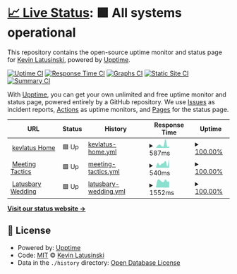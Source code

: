 # [📈 Live Status](https://status.kevlatus.de): <!--live status--> **🟩 All systems operational**

This repository contains the open-source uptime monitor and status page for [Kevin Latusinski](https://kevlatus.de), powered by [Upptime](https://github.com/upptime/upptime).

[![Uptime CI](https://github.com/kevlatus/status/workflows/Uptime%20CI/badge.svg)](https://github.com/kevlatus/status/actions?query=workflow%3A%22Uptime+CI%22)
[![Response Time CI](https://github.com/kevlatus/status/workflows/Response%20Time%20CI/badge.svg)](https://github.com/kevlatus/status/actions?query=workflow%3A%22Response+Time+CI%22)
[![Graphs CI](https://github.com/kevlatus/status/workflows/Graphs%20CI/badge.svg)](https://github.com/kevlatus/status/actions?query=workflow%3A%22Graphs+CI%22)
[![Static Site CI](https://github.com/kevlatus/status/workflows/Static%20Site%20CI/badge.svg)](https://github.com/kevlatus/status/actions?query=workflow%3A%22Static+Site+CI%22)
[![Summary CI](https://github.com/kevlatus/status/workflows/Summary%20CI/badge.svg)](https://github.com/kevlatus/status/actions?query=workflow%3A%22Summary+CI%22)

With [Upptime](https://upptime.js.org), you can get your own unlimited and free uptime monitor and status page, powered entirely by a GitHub repository. We use [Issues](https://github.com/kevlatus/status/issues) as incident reports, [Actions](https://github.com/kevlatus/status/actions) as uptime monitors, and [Pages](https://status.kevlatus.de) for the status page.

<!--start: status pages-->
<!-- This summary is generated by Upptime (https://github.com/upptime/upptime) -->
<!-- Do not edit this manually, your changes will be overwritten -->
<!-- prettier-ignore -->
| URL | Status | History | Response Time | Uptime |
| --- | ------ | ------- | ------------- | ------ |
| <img alt="" src="https://icons.duckduckgo.com/ip3/www.kevlatus.de.ico" height="13"> [kevlatus Home](https://www.kevlatus.de) | 🟩 Up | [kevlatus-home.yml](https://github.com/kevlatus/status/commits/HEAD/history/kevlatus-home.yml) | <details><summary><img alt="Response time graph" src="./graphs/kevlatus-home/response-time-week.png" height="20"> 587ms</summary><br><a href="https://status.kevlatus.de/history/kevlatus-home"><img alt="Response time 383" src="https://img.shields.io/endpoint?url=https%3A%2F%2Fraw.githubusercontent.com%2Fkevlatus%2Fstatus%2FHEAD%2Fapi%2Fkevlatus-home%2Fresponse-time.json"></a><br><a href="https://status.kevlatus.de/history/kevlatus-home"><img alt="24-hour response time 524" src="https://img.shields.io/endpoint?url=https%3A%2F%2Fraw.githubusercontent.com%2Fkevlatus%2Fstatus%2FHEAD%2Fapi%2Fkevlatus-home%2Fresponse-time-day.json"></a><br><a href="https://status.kevlatus.de/history/kevlatus-home"><img alt="7-day response time 587" src="https://img.shields.io/endpoint?url=https%3A%2F%2Fraw.githubusercontent.com%2Fkevlatus%2Fstatus%2FHEAD%2Fapi%2Fkevlatus-home%2Fresponse-time-week.json"></a><br><a href="https://status.kevlatus.de/history/kevlatus-home"><img alt="30-day response time 473" src="https://img.shields.io/endpoint?url=https%3A%2F%2Fraw.githubusercontent.com%2Fkevlatus%2Fstatus%2FHEAD%2Fapi%2Fkevlatus-home%2Fresponse-time-month.json"></a><br><a href="https://status.kevlatus.de/history/kevlatus-home"><img alt="1-year response time 398" src="https://img.shields.io/endpoint?url=https%3A%2F%2Fraw.githubusercontent.com%2Fkevlatus%2Fstatus%2FHEAD%2Fapi%2Fkevlatus-home%2Fresponse-time-year.json"></a></details> | <details><summary><a href="https://status.kevlatus.de/history/kevlatus-home">100.00%</a></summary><a href="https://status.kevlatus.de/history/kevlatus-home"><img alt="All-time uptime 99.99%" src="https://img.shields.io/endpoint?url=https%3A%2F%2Fraw.githubusercontent.com%2Fkevlatus%2Fstatus%2FHEAD%2Fapi%2Fkevlatus-home%2Fuptime.json"></a><br><a href="https://status.kevlatus.de/history/kevlatus-home"><img alt="24-hour uptime 100.00%" src="https://img.shields.io/endpoint?url=https%3A%2F%2Fraw.githubusercontent.com%2Fkevlatus%2Fstatus%2FHEAD%2Fapi%2Fkevlatus-home%2Fuptime-day.json"></a><br><a href="https://status.kevlatus.de/history/kevlatus-home"><img alt="7-day uptime 100.00%" src="https://img.shields.io/endpoint?url=https%3A%2F%2Fraw.githubusercontent.com%2Fkevlatus%2Fstatus%2FHEAD%2Fapi%2Fkevlatus-home%2Fuptime-week.json"></a><br><a href="https://status.kevlatus.de/history/kevlatus-home"><img alt="30-day uptime 100.00%" src="https://img.shields.io/endpoint?url=https%3A%2F%2Fraw.githubusercontent.com%2Fkevlatus%2Fstatus%2FHEAD%2Fapi%2Fkevlatus-home%2Fuptime-month.json"></a><br><a href="https://status.kevlatus.de/history/kevlatus-home"><img alt="1-year uptime 100.00%" src="https://img.shields.io/endpoint?url=https%3A%2F%2Fraw.githubusercontent.com%2Fkevlatus%2Fstatus%2FHEAD%2Fapi%2Fkevlatus-home%2Fuptime-year.json"></a></details>
| <img alt="" src="https://icons.duckduckgo.com/ip3/meet.kevlatus.de.ico" height="13"> [Meeting Tactics](https://meet.kevlatus.de) | 🟩 Up | [meeting-tactics.yml](https://github.com/kevlatus/status/commits/HEAD/history/meeting-tactics.yml) | <details><summary><img alt="Response time graph" src="./graphs/meeting-tactics/response-time-week.png" height="20"> 540ms</summary><br><a href="https://status.kevlatus.de/history/meeting-tactics"><img alt="Response time 373" src="https://img.shields.io/endpoint?url=https%3A%2F%2Fraw.githubusercontent.com%2Fkevlatus%2Fstatus%2FHEAD%2Fapi%2Fmeeting-tactics%2Fresponse-time.json"></a><br><a href="https://status.kevlatus.de/history/meeting-tactics"><img alt="24-hour response time 1350" src="https://img.shields.io/endpoint?url=https%3A%2F%2Fraw.githubusercontent.com%2Fkevlatus%2Fstatus%2FHEAD%2Fapi%2Fmeeting-tactics%2Fresponse-time-day.json"></a><br><a href="https://status.kevlatus.de/history/meeting-tactics"><img alt="7-day response time 540" src="https://img.shields.io/endpoint?url=https%3A%2F%2Fraw.githubusercontent.com%2Fkevlatus%2Fstatus%2FHEAD%2Fapi%2Fmeeting-tactics%2Fresponse-time-week.json"></a><br><a href="https://status.kevlatus.de/history/meeting-tactics"><img alt="30-day response time 431" src="https://img.shields.io/endpoint?url=https%3A%2F%2Fraw.githubusercontent.com%2Fkevlatus%2Fstatus%2FHEAD%2Fapi%2Fmeeting-tactics%2Fresponse-time-month.json"></a><br><a href="https://status.kevlatus.de/history/meeting-tactics"><img alt="1-year response time 378" src="https://img.shields.io/endpoint?url=https%3A%2F%2Fraw.githubusercontent.com%2Fkevlatus%2Fstatus%2FHEAD%2Fapi%2Fmeeting-tactics%2Fresponse-time-year.json"></a></details> | <details><summary><a href="https://status.kevlatus.de/history/meeting-tactics">100.00%</a></summary><a href="https://status.kevlatus.de/history/meeting-tactics"><img alt="All-time uptime 99.99%" src="https://img.shields.io/endpoint?url=https%3A%2F%2Fraw.githubusercontent.com%2Fkevlatus%2Fstatus%2FHEAD%2Fapi%2Fmeeting-tactics%2Fuptime.json"></a><br><a href="https://status.kevlatus.de/history/meeting-tactics"><img alt="24-hour uptime 100.00%" src="https://img.shields.io/endpoint?url=https%3A%2F%2Fraw.githubusercontent.com%2Fkevlatus%2Fstatus%2FHEAD%2Fapi%2Fmeeting-tactics%2Fuptime-day.json"></a><br><a href="https://status.kevlatus.de/history/meeting-tactics"><img alt="7-day uptime 100.00%" src="https://img.shields.io/endpoint?url=https%3A%2F%2Fraw.githubusercontent.com%2Fkevlatus%2Fstatus%2FHEAD%2Fapi%2Fmeeting-tactics%2Fuptime-week.json"></a><br><a href="https://status.kevlatus.de/history/meeting-tactics"><img alt="30-day uptime 100.00%" src="https://img.shields.io/endpoint?url=https%3A%2F%2Fraw.githubusercontent.com%2Fkevlatus%2Fstatus%2FHEAD%2Fapi%2Fmeeting-tactics%2Fuptime-month.json"></a><br><a href="https://status.kevlatus.de/history/meeting-tactics"><img alt="1-year uptime 100.00%" src="https://img.shields.io/endpoint?url=https%3A%2F%2Fraw.githubusercontent.com%2Fkevlatus%2Fstatus%2FHEAD%2Fapi%2Fmeeting-tactics%2Fuptime-year.json"></a></details>
| <img alt="" src="https://icons.duckduckgo.com/ip3/wedding.latusbary.de.ico" height="13"> [Latusbary Wedding](https://wedding.latusbary.de) | 🟩 Up | [latusbary-wedding.yml](https://github.com/kevlatus/status/commits/HEAD/history/latusbary-wedding.yml) | <details><summary><img alt="Response time graph" src="./graphs/latusbary-wedding/response-time-week.png" height="20"> 1552ms</summary><br><a href="https://status.kevlatus.de/history/latusbary-wedding"><img alt="Response time 1433" src="https://img.shields.io/endpoint?url=https%3A%2F%2Fraw.githubusercontent.com%2Fkevlatus%2Fstatus%2FHEAD%2Fapi%2Flatusbary-wedding%2Fresponse-time.json"></a><br><a href="https://status.kevlatus.de/history/latusbary-wedding"><img alt="24-hour response time 2152" src="https://img.shields.io/endpoint?url=https%3A%2F%2Fraw.githubusercontent.com%2Fkevlatus%2Fstatus%2FHEAD%2Fapi%2Flatusbary-wedding%2Fresponse-time-day.json"></a><br><a href="https://status.kevlatus.de/history/latusbary-wedding"><img alt="7-day response time 1552" src="https://img.shields.io/endpoint?url=https%3A%2F%2Fraw.githubusercontent.com%2Fkevlatus%2Fstatus%2FHEAD%2Fapi%2Flatusbary-wedding%2Fresponse-time-week.json"></a><br><a href="https://status.kevlatus.de/history/latusbary-wedding"><img alt="30-day response time 1702" src="https://img.shields.io/endpoint?url=https%3A%2F%2Fraw.githubusercontent.com%2Fkevlatus%2Fstatus%2FHEAD%2Fapi%2Flatusbary-wedding%2Fresponse-time-month.json"></a><br><a href="https://status.kevlatus.de/history/latusbary-wedding"><img alt="1-year response time 1449" src="https://img.shields.io/endpoint?url=https%3A%2F%2Fraw.githubusercontent.com%2Fkevlatus%2Fstatus%2FHEAD%2Fapi%2Flatusbary-wedding%2Fresponse-time-year.json"></a></details> | <details><summary><a href="https://status.kevlatus.de/history/latusbary-wedding">100.00%</a></summary><a href="https://status.kevlatus.de/history/latusbary-wedding"><img alt="All-time uptime 98.40%" src="https://img.shields.io/endpoint?url=https%3A%2F%2Fraw.githubusercontent.com%2Fkevlatus%2Fstatus%2FHEAD%2Fapi%2Flatusbary-wedding%2Fuptime.json"></a><br><a href="https://status.kevlatus.de/history/latusbary-wedding"><img alt="24-hour uptime 100.00%" src="https://img.shields.io/endpoint?url=https%3A%2F%2Fraw.githubusercontent.com%2Fkevlatus%2Fstatus%2FHEAD%2Fapi%2Flatusbary-wedding%2Fuptime-day.json"></a><br><a href="https://status.kevlatus.de/history/latusbary-wedding"><img alt="7-day uptime 100.00%" src="https://img.shields.io/endpoint?url=https%3A%2F%2Fraw.githubusercontent.com%2Fkevlatus%2Fstatus%2FHEAD%2Fapi%2Flatusbary-wedding%2Fuptime-week.json"></a><br><a href="https://status.kevlatus.de/history/latusbary-wedding"><img alt="30-day uptime 100.00%" src="https://img.shields.io/endpoint?url=https%3A%2F%2Fraw.githubusercontent.com%2Fkevlatus%2Fstatus%2FHEAD%2Fapi%2Flatusbary-wedding%2Fuptime-month.json"></a><br><a href="https://status.kevlatus.de/history/latusbary-wedding"><img alt="1-year uptime 99.88%" src="https://img.shields.io/endpoint?url=https%3A%2F%2Fraw.githubusercontent.com%2Fkevlatus%2Fstatus%2FHEAD%2Fapi%2Flatusbary-wedding%2Fuptime-year.json"></a></details>

<!--end: status pages-->

[**Visit our status website →**](https://status.kevlatus.de)

## 📄 License

- Powered by: [Upptime](https://github.com/upptime/upptime)
- Code: [MIT](./LICENSE) © [Kevin Latusinski](https://kevlatus.de)
- Data in the `./history` directory: [Open Database License](https://opendatacommons.org/licenses/odbl/1-0/)
